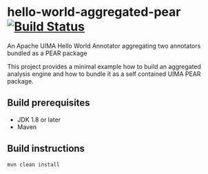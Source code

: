 # hello-world-aggregated-pear [![Build Status](https://travis-ci.com/averbis/hello-world-aggregated-pear.svg?branch=master)](https://travis-ci.com/averbis/hello-world-aggregated-pear)

An Apache UIMA Hello World Annotator aggregating two annotators bundled as a PEAR package

This project provides a minimal example how to build an aggregated analysis engine and how to bundle it as a self contained UIMA PEAR package.

## Build prerequisites

- JDK 1.8 or later
- Maven 

## Build instructions
    mvn clean install


